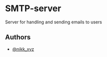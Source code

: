 # SMTP-server

Server for handling and sending emails to users

## Authors

- [@nikk_xyz](https://www.twitter.com/nikk_xyz)
